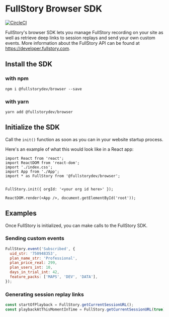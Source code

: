 # FullStory Browser SDK

[![CircleCI](https://circleci.com/gh/fullstorydev/fullstory-browser-sdk.svg?style=svg)](https://circleci.com/gh/fullstorydev/fullstory-browser-sdk)

FullStory's browser SDK lets you manage FullStory recording on your site as well as retrieve deep links to session replays and send your own custom events. More information about the FullStory API can be found at https://developer.fullstory.com.


## Install the SDK

### with npm

```
npm i @fullstorydev/browser --save
```

### with yarn
```
yarn add @fullstorydev/browser
```

## Initialize the SDK

Call the `init()` function as soon as you can in your website startup process. 

Here's an example of what this would look like in a React app:
```JSX
import React from 'react';
import ReactDOM from 'react-dom';
import './index.css';
import App from './App';
import * as FullStory from '@fullstorydev/browser';


FullStory.init({ orgId: '<your org id here>' });

ReactDOM.render(<App />, document.getElementById('root'));
```

## Examples

Once FullStory is initialized, you can make calls to the FullStory SDK.

### Sending custom events

```JavaScript
FullStory.event('Subscribed', {
  uid_str: '750948353',
  plan_name_str: 'Professional',
  plan_price_real: 299,
  plan_users_int: 10,
  days_in_trial_int: 42,
  feature_packs: ['MAPS', 'DEV', 'DATA'],
});
```

### Generating session replay links

```JavaScript
const startOfPlayback = FullStory.getCurrentSessionURL();
const playbackAtThisMomentInTime = FullStory.getCurrentSessionURL(true);
```
